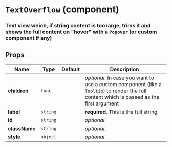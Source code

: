 `TextOverflow` (component)
==========================

### Text view which, if string content is too large, trims it and shows the full content on "hover" with a `Popover` (or custom component if any)

Props
-----

|Name|Type|Default|Description
|----|----|-------|-----------
|**children**|<code>func</code>||*optional*. In case you want to use a custom component (like a `Tooltip`) to render the full content which is passed as the first argument
|**label**|<code>string</code>||**required**. This is the full string
|**id**|<code>string</code>||*optional*. 
|**className**|<code>string</code>||*optional*. 
|**style**|<code>object</code>||*optional*. 